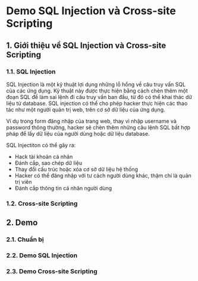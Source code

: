 # Demo SQL Injection và Cross-site Scripting 
## 1. Giới thiệu về SQL Injection và Cross-site Scripting 
### 1.1. SQL Injection

SQL Injection là một kỹ thuật lợi dụng những lỗ hổng về câu truy vấn SQL của các ứng dụng. Kỹ thuật này được thực hiện bằng cách chèn thêm một đoạn SQL để làm sai lệnh đi câu truy vấn ban đầu, từ đó có thể khai thác dữ liệu từ database. SQL injection có thể cho phép hacker thực hiện các thao tác như một người quản trị web, trên cơ sở dữ liệu của ứng dụng.

Ví dụ trong form đăng nhập của trang web, thay vì nhập username và password thông thường, hacker sẽ chèn thêm những câu lệnh SQL bất hợp pháp để lấy dữ liệu của người dùng hoặc dữ liệu database.

SQL Injectiton có thể gây ra:
  + Hack tài khoản cá nhân
  + Đánh cắp, sao chép dữ liệu
  + Thay đổi cấu trúc hoặc xóa cơ sở dữ liệu hệ thống
  + Hacker có thể đăng nhập với tư cách người dùng khác, thậm chí là quản trị viên
  + Đánh cắp thông tin cá nhân người dùng 


### 1.2. Cross-site Scripting 
## 2. Demo
### 2.1. Chuẩn bị
### 2.2. Demo SQL Injection
### 2.3. Demo Cross-site Scripting 
